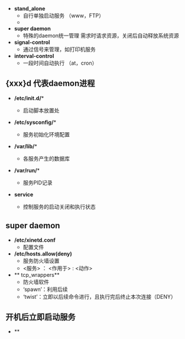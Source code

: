 - **stand_alone**
	- 自行单独启动服务 （www，FTP）
	- 
- **super daemon**
	- 特殊的daemon统一管理 需求时请求资源，关闭后自动释放系统资源
- **signal-control**
	- 通过信号来管理，如打印机服务
- **interval-control**
	- 一段时间自动执行 （at，cron）
## {xxx}d 代表daemon进程

- **/etc/init.d/***
	- 启动脚本放置处
- **/etc/sysconfig/***
	- 服务初始化环境配置
- **/var/lib/***
	- 各服务产生的数据库
- **/var/run/***
	- 服务PID记录

- **service**
	- 控制服务的启动关闭和执行状态

## super daemon
- **/etc/xinetd.conf**
	- 配置文件
- **/etc/hosts.allow(deny)**
	- 服务防火墙设置
	- <服务> ： <作用于> : <动作>
- ** tcp_wrappers**
	- 防火墙软件
	- ‘spawn’：利用后续
	- ‘twist’：立即以后续命令进行，且执行完后终止本次连接（DENY）

## 开机后立即启动服务
- **
<!--stackedit_data:
eyJoaXN0b3J5IjpbLTE5MDA5OTg4MzMsLTY2NzQ0NjA3NSwxND
U5NTcyODQsMTk1MjMxMTg2MSw2MDQzNjcwMzcsLTE2MzYwNzAy
NjEsLTE5NTczNTAzNTcsLTE5MjgwNDkwNTEsLTYzNjIzNTEyLD
E4ODU0NDE3MjNdfQ==
-->